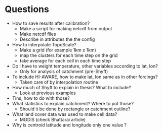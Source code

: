 # Questions

* How to save results after calibration?
  * Make a script for making netcdf from output
  * Make netcdf files
  * Describe in attributes the the config
* How to interpolate TopoScale?
  * Make a grid (for example 1km x 1km)
  * map the clusters for each time step on the grid
  * take average for each cell in each time step
* Do I have to weight temperature, other variables according to lat, lon?
  * Only for analysis of catchment (pre-Shyft)
* To include HI-AWARE, how to make lat, lon same as in other forcings?
  * Taken care of by interpolation routine
* How much of Shyft to explain in thesis? What to include?
  * Look at previous examples
* Tins, how to do with those?
* What statistics to explain catchment? Where to put those?
  * Should it be done by rectangle or catchment outline?
* What land cover data was used to make cell data?
  * MODIS (check Bhattarai article)
* Why is centroid latitude and longitude only one value ?
